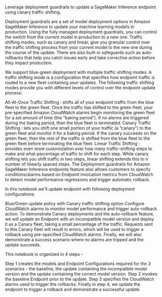 Leverage deployment guardrails to update a SageMaker Inference endpoint using canary traffic shifting.

Deployment guardrails are a set of model deployment options in Amazon SageMaker Inference to update your machine learning models in production. Using the fully managed deployment guardrails, you can control the switch from the current model in production to a new one. Traffic shifting modes, such as canary and linear, give you granular control over the traffic shifting process from your current model to the new one during the course of the update. There are also built-in safeguards such as auto-rollbacks that help you catch issues early and take corrective action before they impact production.

We support blue-green deployment with multiple traffic shifting modes. A traffic shifting mode is a configuration that specifies how endpoint traffic is routed to a new fleet containing your updates. The following traffic shifting modes provide you with different levels of control over the endpoint update process:

All-At-Once Traffic Shifting : shifts all of your endpoint traffic from the blue fleet to the green fleet. Once the traffic has shifted to the green fleet, your pre-specified Amazon CloudWatch alarms begin monitoring the green fleet for a set amount of time (the “baking period”). If no alarms are triggered during the baking period, then the blue fleet is terminated.
Canary Traffic Shifting : lets you shift one small portion of your traffic (a “canary”) to the green fleet and monitor it for a baking period. If the canary succeeds on the green fleet, then the rest of the traffic is shifted from the blue fleet to the green fleet before terminating the blue fleet.
Linear Traffic Shifting : provides even more customization over how many traffic-shifting steps to make and what percentage of traffic to shift for each step. While canary shifting lets you shift traffic in two steps, linear shifting extends this to n number of linearly spaced steps.
The Deployment guardrails for Amazon SageMaker Inference endpoints feature also allows customers to specify conditions/alarms based on Endpoint invocation metrics from CloudWatch to detect model performance regressions and trigger automatic rollback.

In this notebook we'll update endpoint with following deployment configurations:

Blue/Green update policy with Canary traffic shifting option
Configure CloudWatch alarms to monitor model performance and trigger auto-rollback action.
To demonstrate Canary deployments and the auto-rollback feature, we will update an Endpoint with an incompatible model version and deploy it as a Canary fleet, taking a small percentage of the traffic. Requests sent to this Canary fleet will result in errors, which will be used to trigger a rollback using pre-specified CloudWatch alarms. Finally, we will also demonstrate a success scenario where no alarms are tripped and the update succeeds.

This notebook is organized in 4 steps -

Step 1 creates the models and Endpoint Configurations required for the 3 scenarios - the baseline, the update containing the incompatible model version and the update containing the correct model version.
Step 2 invokes the baseline Endpoint prior to the update.
Step 3 specifies the CloudWatch alarms used to trigger the rollbacks.
Finally in step 4, we update the endpoint to trigger a rollback and demonstrate a successful update.
